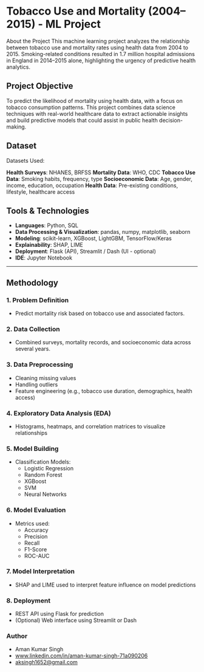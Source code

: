 # Tobacco Use and Mortality (2004–2015) - ML Project

About the Project
This machine learning project analyzes the relationship between tobacco use and mortality rates using health data from 2004 to 2015. Smoking-related conditions resulted in 1.7 million hospital admissions in England in 2014–2015 alone, highlighting the urgency of predictive health analytics.

## Project Objective
To predict the likelihood of mortality using health data, with a focus on tobacco consumption patterns. This project combines data science techniques with real-world healthcare data to extract actionable insights and build predictive models that could assist in public health decision-making.

## Dataset
 Datasets Used:

**Health Surveys**: NHANES, BRFSS
**Mortality Data**: WHO, CDC
**Tobacco Use Data**: Smoking habits, frequency, type
**Socioeconomic Data**: Age, gender, income, education, occupation
**Health Data**: Pre-existing conditions, lifestyle, healthcare access

## Tools & Technologies

- **Languages**: Python, SQL  
- **Data Processing & Visualization**: pandas, numpy, matplotlib, seaborn  
- **Modeling**: scikit-learn, XGBoost, LightGBM, TensorFlow/Keras  
- **Explainability**: SHAP, LIME  
- **Deployment**: Flask (API), Streamlit / Dash (UI - optional)  
- **IDE**: Jupyter Notebook
---

## Methodology
### 1. Problem Definition
- Predict mortality risk based on tobacco use and associated factors.
### 2. Data Collection
- Combined surveys, mortality records, and socioeconomic data across several years.
### 3. Data Preprocessing
- Cleaning missing values
- Handling outliers
- Feature engineering (e.g., tobacco use duration, demographics, health access)
### 4. Exploratory Data Analysis (EDA)
- Histograms, heatmaps, and correlation matrices to visualize relationships
### 5. Model Building
- Classification Models:
  - Logistic Regression
  - Random Forest
  - XGBoost
  - SVM
  - Neural Networks
### 6. Model Evaluation
- Metrics used:
  - Accuracy
  - Precision
  - Recall
  - F1-Score
  - ROC-AUC

### 7. Model Interpretation
- SHAP and LIME used to interpret feature influence on model predictions

### 8. Deployment
- REST API using Flask for prediction
- (Optional) Web interface using Streamlit or Dash
### Author
- Aman Kumar Singh
- www.linkedin.com/in/aman-kumar-singh-71a090206
- aksingh1652@gmail.com

